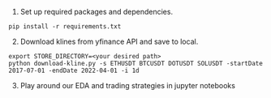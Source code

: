 1. Set up required packages and dependencies.
```
pip install -r requirements.txt
```
2. Download klines from yfinance API and save to local.
```
export STORE_DIRECTORY=<your desired path>
python download-kline.py -s ETHUSDT BTCUSDT DOTUSDT SOLUSDT -startDate 2017-07-01 -endDate 2022-04-01 -i 1d
```
3. Play around our EDA and trading strategies in jupyter notebooks
